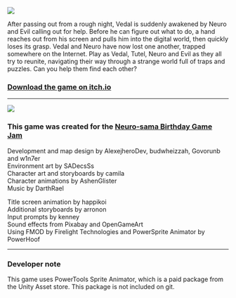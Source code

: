 [![](https://img.itch.zone/aW1nLzE0NTEzMTg0LnBuZw==/original/mRj%2Biv.png)](https://alexejhero.itch.io/tutelquest)

After passing out from a rough night, Vedal is suddenly awakened by Neuro and Evil calling out for help. Before he can figure out what to do, a hand reaches out from his screen and pulls him into the digital world, then quickly loses its grasp. Vedal and Neuro have now lost one another, trapped somewhere on the Internet. Play as Vedal, Tutel, Neuro and Evil as they all try to reunite, navigating their way through a strange world full of traps and puzzles. Can you help them find each other?

### [Download the game on itch.io](https://alexejhero.itch.io/tutelquest)

---

[![](https://img.itch.zone/aW1nLzE1MjIxNTEyLnBuZw==/original/LWTvbO.png)](https://itch.io/jam/neurosama-birthday-game-jam)
### This game was created for the [Neuro-sama Birthday Game Jam](https://itch.io/jam/neurosama-birthday-game-jam)

Development and map design by AlexejheroDev, budwheizzah, Govorunb and w1n7er  
Environment art by SADecsSs  
Character art and storyboards by camila  
Character animations by AshenGlister  
Music by DarthRael  
  
Title screen animation by happikoi  
Additional storyboards by arronon  
Input prompts by kenney  
Sound effects from Pixabay and OpenGameArt  
Using FMOD by Firelight Technologies and PowerSprite Animator by PowerHoof  

---

### Developer note

This game uses PowerTools Sprite Animator, which is a paid package from the Unity Asset store. This package is not included on git.
